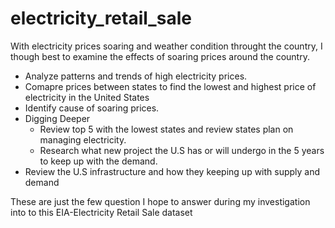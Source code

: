 # electricity_retail_sale

With electricity prices soaring and weather condition throught the country, I though best to examine the effects of soaring prices around the country.
  - Analyze patterns and trends of high electricity prices.
  - Comapre prices between states to find the lowest and highest price of electricity in the United States
  - Identify cause of soaring prices.
  - Digging Deeper
     - Review top 5 with the lowest states and review states plan on managing electricity.
     - Research what new project the U.S has or will undergo in the 5 years to keep up with the demand.
  - Review the U.S infrastructure and how they keeping up with supply and demand
  
  These are just the few question I hope to answer during my investigation into to this EIA-Electricity Retail Sale dataset